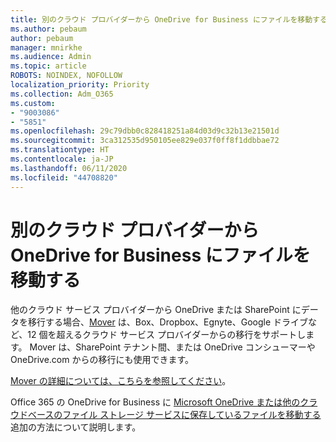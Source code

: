 ```yaml
---
title: 別のクラウド プロバイダーから OneDrive for Business にファイルを移動する
ms.author: pebaum
author: pebaum
manager: mnirkhe
ms.audience: Admin
ms.topic: article
ROBOTS: NOINDEX, NOFOLLOW
localization_priority: Priority
ms.collection: Adm_O365
ms.custom:
- "9003086"
- "5851"
ms.openlocfilehash: 29c79dbb0c828418251a84d03d9c32b13e21501d
ms.sourcegitcommit: 3ca312535d950105ee829e037f0ff8f1ddbbae72
ms.translationtype: HT
ms.contentlocale: ja-JP
ms.lasthandoff: 06/11/2020
ms.locfileid: "44708820"
---
```

# <a name="move-files-into-onedrive-for-business-from-another-cloud-provider"></a>別のクラウド プロバイダーから OneDrive for Business にファイルを移動する

他のクラウド サービス プロバイダーから OneDrive または SharePoint にデータを移行する場合、[Mover](https://go.microsoft.com/fwlink/?linkid=2132453) は、Box、Dropbox、Egnyte、Google ドライブなど、12 個を超えるクラウド サービス プロバイダーからの移行をサポートします。 Mover は、SharePoint テナント間、または OneDrive コンシューマーやOneDrive.com からの移行にも使用できます。

[Mover の詳細については、こちらを参照してください](https://go.microsoft.com/fwlink/?linkid=2132453)。

Office 365 の OneDrive for Business に [Microsoft OneDrive または他のクラウドベースのファイル ストレージ サービスに保存しているファイルを移動する](https://support.microsoft.com/office/7fb28cad-7e25-451f-8b4b-2d1a71e5c0e9)追加の方法について説明します。
